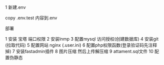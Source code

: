 1 新建.env

copy .env.test 内容到.env


部署

1 安装 宝塔  端口权限
2 安装lnmp
3 配置mysql 访问授权(创建数据库)
4 安装git (拉取代码)
5 配置网站 nginx (.user.ini)
6 配置php权限函数(登录验证码先注释掉) 
7 安装fastadmin插件
8 图片压缩 然后上传解压缩
9 attament.sql文件
10 配置伪静态